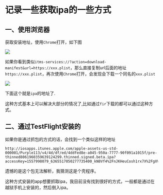 # 记录一些获取ipa的一些方式

## 一、使用浏览器

获取安装地址，使用`Chrome`打开，如下图

![](https://user-images.githubusercontent.com/16829768/58883998-1a2f9d80-8712-11e9-988a-616c0a1fb471.jpg)


如果你看到类似`itms-services://?action=download-manifest&url=https://xxx.plist`，那么直接复制url后面的地址`https://xxx.plist`，再次使用`Chrome`打开，会发现会下载一个同名的`xxx.plist`

![](https://user-images.githubusercontent.com/16829768/58883999-1a2f9d80-8712-11e9-8bfc-92d6567f30f0.jpg)


下面这个就是`ipa`的地址了.

这种方式基本上可以解决大部分的情况了,比如通过`fir`下载的都可以通过这种方式。

## 二、通过TestFlight安装的

如果你是通过抓包的方式的话，会找到一个类似这样的地址


```
http://iosapps.itunes.apple.com/apple-assets-us-std-000001/Purple113/v4/4d/df/ed/4ddfed8e-a045-950a-7777-90f091a1015f/pre-thinned8061960359639124299.thinned.signed.beta.ipa?accessKey=1557998079_6365517050277735400_kN8Vf4%2FnJKHeuCosh1rx7X%2FgXVm%2FOdjZn5aa2jtHnWaNZUO%2FrpxheJSJMNPZMLfBZIrsWPpX%2BS%2BTXMW%2Bpzku4Ga%2BdDnYBSJ3oj3%2B6WZkJk4rTYNCganhUUM06DYVsp4QiZc2O2O4KqUScCay%2FnKaT8HsyGPitgKLId9TqzQEvW5YEEvWTqmm4jkVDXOPZZeeb8QXX%2Fzv6DXZ1Fu3PHWk%2Bpct8kAPQ431N9Z%2Bj1VG%2BQ4%3D

```

遗憾的是这个包无法解析，我猜测这是个壳程序。

这种方式安装的app想要抓取ipa，我目前没有找到很好的方式，一般都是通过在越狱手机上安装的，然后倒入ipa。




